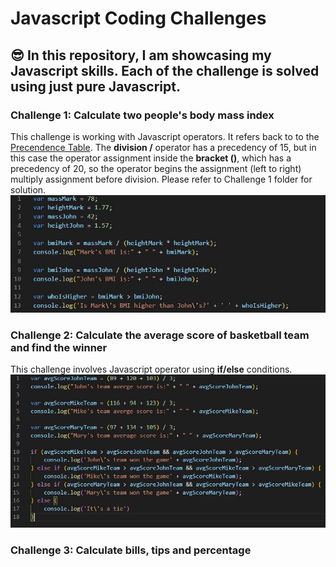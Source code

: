 # Javascript Coding Challenges

## :sunglasses: In this repository, I am showcasing my Javascript skills. Each of the challenge is solved using just pure Javascript.

### Challenge 1: Calculate two people's body mass index

This challenge is working with Javascript operators. It refers back to to the [Precendence Table](https://developer.mozilla.org/en-US/docs/Web/JavaScript/Reference/Operators/Operator_Precedence).
The **division /** operator has a precedency of 15, but in this case the operator assignment inside the **bracket ()**, which has a precedency of 20, so the operator begins the assignment (left to right) multiply assignment before division.
Please refer to Challenge 1 folder for solution.
![Challenge 1](https://github.com/polinetuch/js-coding-challengs/blob/master/images/challenge-1.JPG?raw=true)

### Challenge 2: Calculate the average score of basketball team and find the winner

This challenge involves Javascript operator using **if/else** conditions.
![Challenge 2](https://github.com/polinetuch/js-coding-challengs/blob/master/images/challenge-2.JPG?raw=true)

### Challenge 3: Calculate bills, tips and percentage
